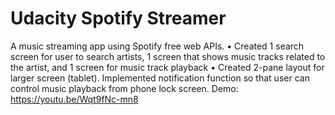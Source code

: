 # Udacity Spotify Streamer
A music streaming app using Spotify free web APIs.
•	Created 1 search screen for user to search artists, 1 screen that shows music tracks related to the artist, and 1 screen for music track playback
•	Created 2-pane layout for larger screen (tablet). Implemented notification function so that user can control music playback from phone lock screen.
Demo:
https://youtu.be/Wqt9fNc-mn8
